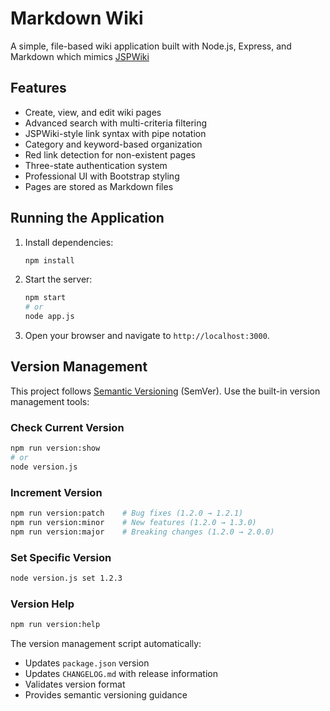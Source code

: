
# Markdown Wiki

A simple, file-based wiki application built with Node.js, Express, and Markdown which mimics [JSPWiki](https://github.com/apache/jspwiki)

## Features

* Create, view, and edit wiki pages
* Advanced search with multi-criteria filtering
* JSPWiki-style link syntax with pipe notation
* Category and keyword-based organization
* Red link detection for non-existent pages
* Three-state authentication system
* Professional UI with Bootstrap styling
* Pages are stored as Markdown files

## Running the Application

1. Install dependencies:

    ```bash
    npm install
    ```

2. Start the server:

    ```bash
    npm start
    # or
    node app.js
    ```

3. Open your browser and navigate to `http://localhost:3000`.

## Version Management

This project follows [Semantic Versioning](https://semver.org/) (SemVer). Use the built-in version management tools:

### Check Current Version

```bash
npm run version:show
# or
node version.js
```

### Increment Version

```bash
npm run version:patch    # Bug fixes (1.2.0 → 1.2.1)
npm run version:minor    # New features (1.2.0 → 1.3.0)
npm run version:major    # Breaking changes (1.2.0 → 2.0.0)
```

### Set Specific Version

```bash
node version.js set 1.2.3
```

### Version Help

```bash
npm run version:help
```

The version management script automatically:

* Updates `package.json` version
* Updates `CHANGELOG.md` with release information
* Validates version format
* Provides semantic versioning guidance
